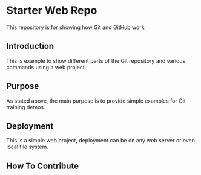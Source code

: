 # Starter Web Repo

This repository is for showing how Git and GitHub work

## Introduction

This is example to show different parts of the Git repository
and various commands using a web project.

## Purpose

As stated above, the main purpose is to provide simple examples
for Git training demos.


## Deployment

This is a simple web project, deployment can be on any web server
or even local file system.

## How To Contribute
